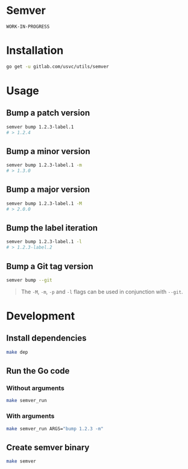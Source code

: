 # Semver

`WORK-IN-PROGRESS`

# Installation

```sh
go get -u gitlab.com/usvc/utils/semver
```

# Usage

## Bump a patch version

```sh
semver bump 1.2.3-label.1
# > 1.2.4
```

## Bump a minor version

```sh
semver bump 1.2.3-label.1 -m
# > 1.3.0
```

## Bump a major version

```sh
semver bump 1.2.3-label.1 -M
# > 2.0.0
```

## Bump the label iteration

```sh
semver bump 1.2.3-label.1 -l
# > 1.2.3-label.2
```

## Bump a Git tag version

```sh
semver bump --git
```

> The `-M`, `-m`, `-p` and `-l` flags can be used in conjunction with `--git`.

# Development

## Install dependencies

```sh
make dep
```

## Run the Go code

### Without arguments

```sh
make semver_run
```

### With arguments

```sh
make semver_run ARGS="bump 1.2.3 -m"
```

## Create semver binary

```sh
make semver
```
